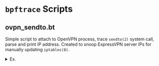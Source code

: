 # `bpftrace` Scripts

## ovpn_sendto.bt
Simple script to attach to OpenVPN process, trace `sendto(2)` system call, parse and print IP address. Created to snoop ExpressVPN server IPs for manually updating `iptables(8)`. 

<details>
  <summary>Ex.</summary>
  
  `$ expressvpn connect usla1`
  
  ```sh
  
    # bpftrace ./ovpn_sendto.bt
    Attaching 3 probes...
    Tracing openvpn sendto(2). Ctrl-C to end.
    openvpn -> 45.38.57.61
    openvpn -> 45.38.57.139
    openvpn -> 45.38.57.61
    ^C  
  ```

</details>
